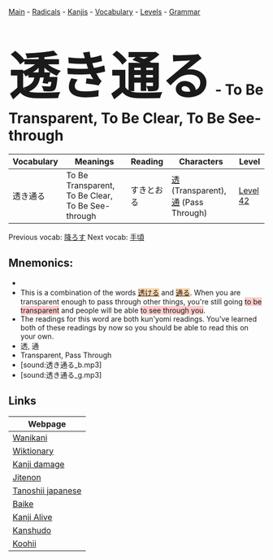 <style> bigfont {font-size: 100px}</style>
[Main](../README.md) -
[Radicals](../radicals.md) -
[Kanjis](../kanjis.md) -
[Vocabulary](../vocabulary.md) -
[Levels](../levels.md) -
[Grammar](../grammar.md)
# <bigfont> 透き通る</bigfont> - To Be Transparent, To Be Clear, To Be See-through 

| Vocabulary | Meanings | Reading | Characters | Level |
| --- | --- | --- | --- | --- |
| 透き通る | To Be Transparent, To Be Clear, To Be See-through | すきとおる |  [透](../kanjis/透.md) (Transparent), [通](../kanjis/通.md) (Pass Through) | [Level 42](../levels/wk_level42.md) |

Previous vocab: [降ろす](降ろす.md) Next vocab: [手頃](手頃.md) 

## Mnemonics:

* 
* This is a combination of the words <span style="background-color:#fed8b1"> [透ける](https://jisho.org/search/透ける)</span> and <span style="background-color:#fed8b1"> [通る](https://jisho.org/search/通る)</span>. When you are transparent enough to pass through other things, you're still going <span style="background-color:#ffcccb"> to be transparent</span> and people will be able <span style="background-color:#ffcccb"> to see through you</span>.
* The readings for this word are both kun'yomi readings. You've learned both of these readings by now so you should be able to read this on your own.
* 透, 通
* Transparent, Pass Through
* [sound:透き通る_b.mp3]
* [sound:透き通る_g.mp3]


## Links 

| Webpage |
| --- |
| [Wanikani          ](https://www.wanikani.com/kanji/透き通る) |
| [Wiktionary        ](https://en.wiktionary.org/wiki/透き通る) |
| [Kanji damage      ](http://www.kanjidamage.com/kanji/search?utf8=✓&q=透き通る) |
| [Jitenon           ](https://jitenon.com/kanji/透き通る) |
| [Tanoshii japanese ](https://www.tanoshiijapanese.com/dictionary/kanji.cfm?k=透き通る) |
| [Baike             ](https://baike.baidu.com/item/透き通る) |
| [Kanji Alive       ](https://app.kanjialive.com/透き通る) |
| [Kanshudo          ](https://www.kanshudo.com/searchmn?q=透き通る) |
| [Koohii            ](https://kanji.koohii.com/study/kanji/透き通る) |
